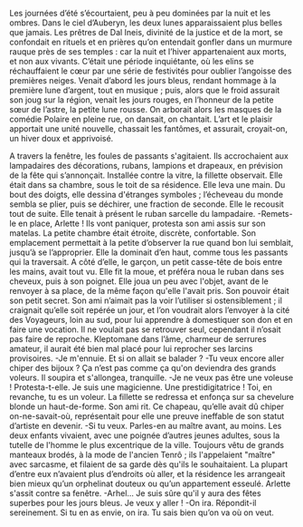 
Les journées d’été s’écourtaient, peu à peu dominées par la nuit et les ombres. Dans le ciel d’Auberyn, les deux lunes apparaissaient plus belles que jamais. Les prêtres de Dal Ineis, divinité de la justice et de la mort, se confondait en rituels et en prières qu’on entendait gonfler dans un murmure rauque près de ses temples : car la nuit et l’hiver appartenaient aux morts, et non aux vivants. C’était une période inquiétante, où les elins se réchauffaient le cœur par une série de festivités pour oublier l’angoisse des premières neiges.  Venait d’abord les jours bleus, rendant hommage à la première lune d’argent, tout en musique ; puis, alors que le froid assurait son joug sur la région, venait les jours rouges, en l’honneur de la petite sœur de l’astre, la petite lune rousse. On arborait alors les masques de la comédie Polaire en pleine rue, on dansait, on chantait. L’art et le plaisir apportait une unité nouvelle, chassait les fantômes, et assurait, croyait-on, un hiver doux et apprivoisé. 

A travers la fenêtre, les foules de passants s'agitaient. Ils accrochaient aux lampadaires des décorations, rubans, lampions et drapeaux, en prévision de la fête qui s’annonçait.
 Installée contre la vitre, la fillette observait. Elle était dans sa chambre, sous le toit de sa résidence. Elle leva une main. Du bout des doigts, elle dessina d'étranges symboles ; l’écheveau du monde sembla se plier, puis se déchirer, une fraction de seconde. Elle le recousit tout de suite. Elle tenait à présent le ruban sarcelle du lampadaire.
  -Remets-le en place, Arlette ! Ils vont paniquer, protesta son ami assis sur son matelas.
La petite chambre était étroite, discrète, confortable. Son emplacement permettait à la petite d’observer la rue quand bon lui semblait, jusqu’à se l’approprier. Elle la dominait d’en haut, comme tous les passants qui la traversait. A côté d’elle, le garçon, un petit casse-tête de bois entre les mains, avait tout vu.
Elle fit la moue, et préféra noua le ruban dans ses cheveux, puis à son poignet. Elle joua un peu avec l'objet, avant de le renvoyer à sa place, de la même façon qu'elle l'avait pris. Son pouvoir était son petit secret. Son ami n’aimait pas la voir l’utiliser si ostensiblement ; il craignait qu’elle soit repérée un jour, et l’on voudrait alors l’envoyer à la cité des Voyageurs, loin au sud, pour lui apprendre à domestiquer son don et en faire une vocation. Il ne voulait pas se retrouver seul, cependant il n’osait pas faire de reproche. Kleptomane dans l’âme, charmeur de serrures amateur, il aurait été bien mal placé pour lui reprocher ses larcins provisoires. 
  -Je m'ennuie. Et si on allait se balader ?
  -Tu veux encore aller chiper des bijoux ? Ça n’est pas comme ça qu'on deviendra des grands voleurs. Il soupira et s'allongea, tranquille.
  -Je ne veux pas être une voleuse ! Protesta-t-elle. Je suis une magicienne. Une prestidigitatrice ! Toi, en revanche, tu es un voleur.
  La fillette se redressa et enfonça sur sa chevelure blonde un haut-de-forme. Son ami rit. Ce chapeau, qu’elle avait dû chiper on-ne-savait-où, représentait pour elle une preuve ineffable de son statut d’artiste en devenir.
  -Si tu veux. Parles-en au maître avant, au moins.
  Les deux enfants vivaient, avec une poignée d’autres jeunes adultes, sous la tutelle de l'homme le plus excentrique de la ville. Toujours vêtu de grands manteaux brodés, à la mode de l'ancien Tenrô ; ils l'appelaient "maître" avec sarcasme, et filaient de sa garde dès qu'ils le souhaitaient. La plupart d’entre eux n’avaient plus d’endroits où aller, et la résidence les arrangeait bien mieux qu’un orphelinat douteux ou qu’un appartement esseulé. 
Arlette s'assit contre sa fenêtre.
  -Arhel... Je suis sûre qu'il y aura des fêtes superbes pour les jours bleus.  Je veux y aller !
  -On ira. Répondit-il sereinement. Si tu en as envie, on ira. Tu sais bien qu’on va où on veut.
 
 
